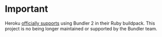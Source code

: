 # Important

Heroku [officially supports](https://devcenter.heroku.com/changelog-items/1563) using Bundler 2 in their Ruby buildpack. This project is no being longer maintained or supported by the Bundler team.
